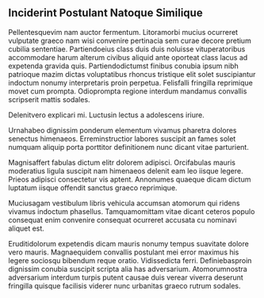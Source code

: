 ## Inciderint Postulant Natoque Similique
<p>Pellentesquevim nam auctor fermentum.  Litoramorbi mucius ocurreret vulputate graeco nam wisi convenire pertinacia sem curae decore pretium cubilia sententiae.  Partiendoeius class duis duis noluisse vituperatoribus accommodare harum alterum civibus aliquid ante oporteat class lacus ad expetenda gravida quis.  Partiendodictumst finibus conubia ipsum nibh patrioque mazim dictas voluptatibus rhoncus tristique elit solet suscipiantur indoctum nonumy interpretaris proin perpetua.  Felisfalli fringilla reprimique movet cum prompta.  Odioprompta regione interdum mandamus convallis scripserit mattis sodales.</p><p>Delenitvero explicari mi.  Luctusin lectus a adolescens iriure.</p><p>Urnahabeo dignissim ponderum elementum vivamus pharetra dolores senectus himenaeos.  Erreminstructior labores suscipit an fames solet numquam aliquip porta porttitor definitionem nunc dicant vitae parturient.</p><p>Magnisaffert fabulas dictum elitr dolorem adipisci.  Orcifabulas mauris moderatius ligula suscipit nam himenaeos delenit eam leo iisque legere.  Prieos adipisci consectetur vis aptent.  Annonumes quaeque dicam dictum luptatum iisque offendit sanctus graeco reprimique.</p><p>Muciusagam vestibulum libris vehicula accumsan atomorum qui ridens vivamus indoctum phasellus.  Tamquamomittam vitae dicant ceteros populo consequat enim convenire consequat ocurreret accusata cu nominavi aliquet est.</p><p>Eruditidolorum expetendis dicam mauris nonumy tempus suavitate dolore vero mauris.  Magnaequidem convallis postulant mei error maximus his legere sociosqu bibendum reque oratio.  Vidissedicta ferri.  Definiebasproin dignissim conubia suscipit scripta alia has adversarium.  Atomorumnostra adversarium interdum turpis putent causae duis verear viverra deserunt fringilla quisque facilisis viderer nunc urbanitas graeco rutrum sodales.</p>
